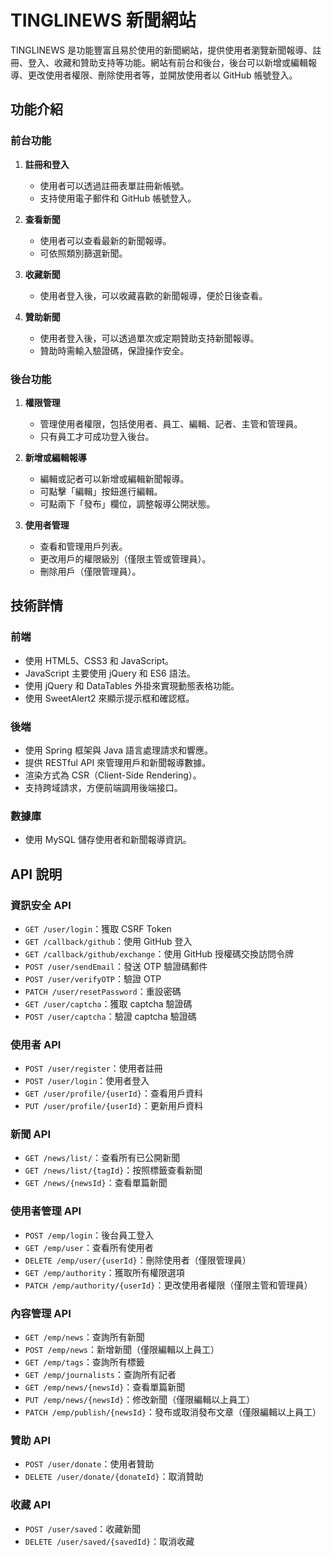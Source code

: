 # TINGLINEWS 新聞網站
TINGLINEWS 是功能豐富且易於使用的新聞網站，提供使用者瀏覽新聞報導、註冊、登入、收藏和贊助支持等功能。網站有前台和後台，後台可以新增或編輯報導、更改使用者權限、刪除使用者等，並開放使用者以 GitHub 帳號登入。

## 功能介紹
### 前台功能
1. **註冊和登入**
   - 使用者可以透過註冊表單註冊新帳號。
   - 支持使用電子郵件和 GitHub 帳號登入。

2. **查看新聞**
   - 使用者可以查看最新的新聞報導。
   - 可依照類別篩選新聞。

3. **收藏新聞**
   - 使用者登入後，可以收藏喜歡的新聞報導，便於日後查看。

4. **贊助新聞**
   - 使用者登入後，可以透過單次或定期贊助支持新聞報導。
   - 贊助時需輸入驗證碼，保證操作安全。

### 後台功能

1. **權限管理**
   - 管理使用者權限，包括使用者、員工、編輯、記者、主管和管理員。
   - 只有員工才可成功登入後台。

2. **新增或編輯報導**
   - 編輯或記者可以新增或編輯新聞報導。
   - 可點擊「編輯」按鈕進行編輯。
   - 可點兩下「發布」欄位，調整報導公開狀態。

3. **使用者管理**
   - 查看和管理用戶列表。
   - 更改用戶的權限級別（僅限主管或管理員）。
   - 刪除用戶（僅限管理員）。


## 技術詳情

### 前端

- 使用 HTML5、CSS3 和 JavaScript。
- JavaScript 主要使用 jQuery 和 ES6 語法。
- 使用 jQuery 和 DataTables 外掛來實現動態表格功能。
- 使用 SweetAlert2 來顯示提示框和確認框。

### 後端

- 使用 Spring 框架與 Java 語言處理請求和響應。
- 提供 RESTful API 來管理用戶和新聞報導數據。
- 渲染方式為 CSR（Client-Side Rendering）。
- 支持跨域請求，方便前端調用後端接口。


### 數據庫

- 使用 MySQL 儲存使用者和新聞報導資訊。

## API 說明

### 資訊安全 API

- `GET /user/login`：獲取 CSRF Token
- `GET /callback/github`：使用 GitHub 登入
- `GET /callback/github/exchange`：使用 GitHub 授權碼交換訪問令牌
- `POST /user/sendEmail`：發送 OTP 驗證碼郵件
- `POST /user/verifyOTP`：驗證 OTP
- `PATCH /user/resetPassword`：重設密碼
- `GET /user/captcha`：獲取 captcha 驗證碼
- `POST /user/captcha`：驗證 captcha 驗證碼

### 使用者 API

- `POST /user/register`：使用者註冊
- `POST /user/login`：使用者登入
- `GET /user/profile/{userId}`：查看用戶資料
- `PUT /user/profile/{userId}`：更新用戶資料

### 新聞 API

- `GET /news/list/`：查看所有已公開新聞
- `GET /news/list/{tagId}`：按照標籤查看新聞
- `GET /news/{newsId}`：查看單篇新聞

### 使用者管理 API

- `POST /emp/login`：後台員工登入
- `GET /emp/user`：查看所有使用者
- `DELETE /emp/user/{userId}`：刪除使用者（僅限管理員）
- `GET /emp/authority`：獲取所有權限選項
- `PATCH /emp/authority/{userId}`：更改使用者權限（僅限主管和管理員）

### 內容管理 API

- `GET /emp/news`：查詢所有新聞
- `POST /emp/news`：新增新聞（僅限編輯以上員工）
- `GET /emp/tags`：查詢所有標籤
- `GET /emp/journalists`：查詢所有記者
- `GET /emp/news/{newsId}`：查看單篇新聞
- `PUT /emp/news/{newsId}`：修改新聞（僅限編輯以上員工）
- `PATCH /emp/publish/{newsId}`：發布或取消發布文章（僅限編輯以上員工）

### 贊助 API

- `POST /user/donate`：使用者贊助
- `DELETE /user/donate/{donateId}`：取消贊助

### 收藏 API

- `POST /user/saved`：收藏新聞
- `DELETE /user/saved/{savedId}`：取消收藏
